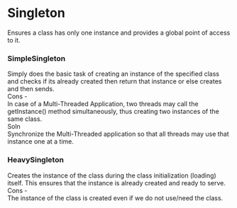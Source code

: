 # Singleton
Ensures a class has only one instance and provides a global point of access to it.

### SimpleSingleton
Simply does the basic task of creating an instance of the specified class and checks if its already created then return that instance or else creates and then sends.
<br>
Cons - <br>
In case of a Multi-Threaded Application, two threads may call the getInstance() method simultaneously, thus creating two instances of the same class.
<br>
Soln <br>
Synchronize the Multi-Threaded application so that all threads may use that instance one at a time.

### HeavySingleton
Creates the instance of the class during the class initialization (loading) itself. This ensures that the instance is already created and ready to serve.
<br>
Cons - <br>
The instance of the class is created even if we do not use/need the class. 
